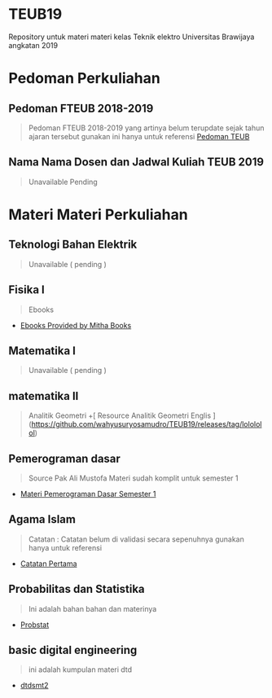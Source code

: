 # TEUB19
Repository untuk materi materi kelas Teknik elektro Universitas Brawijaya angkatan 2019


# Pedoman Perkuliahan

## Pedoman FTEUB 2018-2019
> Pedoman FTEUB 2018-2019 yang artinya belum terupdate sejak tahun ajaran tersebut gunakan ini hanya untuk referensi
[Pedoman TEUB]()

## Nama Nama Dosen dan Jadwal Kuliah TEUB 2019
> Unavailable Pending


# Materi Materi Perkuliahan

## Teknologi Bahan Elektrik
> Unavailable ( pending )

## Fisika I
> Ebooks
+ [Ebooks Provided by Mitha Books](https://drive.google.com/drive/folders/16o-OefDpcEULy6BBTbmETGqR8mVSvt-l)

## Matematika I
> Unavailable ( pending )

## matematika II
> Analitik Geometri
+[ Resource Analitik Geometri Englis ] (https://github.com/wahyusuryosamudro/TEUB19/releases/tag/lolololol)

## Pemerograman dasar
> Source Pak Ali Mustofa
> Materi sudah komplit untuk semester 1
+ [ Materi Pemerograman Dasar Semester 1 ](https://github.com/wahyusuryosamudro/TEUB19/releases/tag/1)

## Agama Islam
> Catatan : Catatan belum di validasi secara sepenuhnya gunakan hanya untuk referensi
+ [ Catatan Pertama ](https://github.com/wahyusuryosamudro/TEUB19/releases/tag/v1)

## Probabilitas dan Statistika 
> Ini adalah bahan bahan dan materinya
+ [Probstat](https://github.com/wahyusuryosamudro/TEUB19/releases/tag/99)

## basic digital engineering
> ini adalah kumpulan materi dtd
+ [dtdsmt2](https://github.com/wahyusuryosamudro/TEUB19/releases/tag/smt2)

